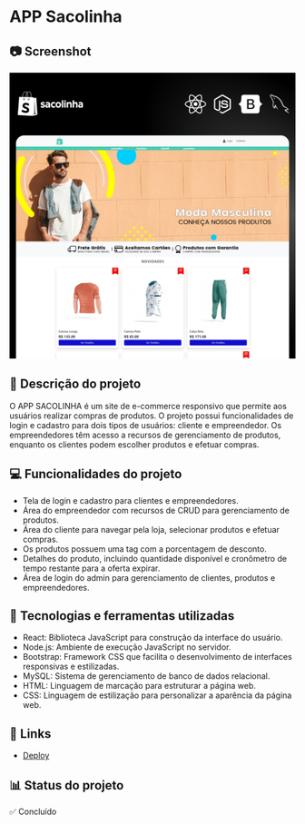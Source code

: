# APP Sacolinha

## 📷 Screenshot
[![Screenshot](https://github.com/di-egoalves/sacolinha-front/blob/di-egoalves/screenshot.jpg?raw=true "Screenshot")](https://github.com/di-egoalves/sacolinha-front/blob/di-egoalves/screenshot.jpg?raw=true "Screenshot")

## 📝 Descrição do projeto
O APP SACOLINHA é um site de e-commerce responsivo que permite aos usuários realizar compras de produtos. O projeto possui funcionalidades de login e cadastro para dois tipos de usuários: cliente e empreendedor. Os empreendedores têm acesso a recursos de gerenciamento de produtos, enquanto os clientes podem escolher produtos e efetuar compras.

## 💻 Funcionalidades do projeto
- Tela de login e cadastro para clientes e empreendedores.
- Área do empreendedor com recursos de CRUD para gerenciamento de produtos.
- Área do cliente para navegar pela loja, selecionar produtos e efetuar compras.
- Os produtos possuem uma tag com a porcentagem de desconto.
- Detalhes do produto, incluindo quantidade disponível e cronômetro de tempo restante para a oferta expirar.
- Área de login do admin para gerenciamento de clientes, produtos e empreendedores.

## 🚀 Tecnologias e ferramentas utilizadas
- React: Biblioteca JavaScript para construção da interface do usuário.
- Node.js: Ambiente de execução JavaScript no servidor.
- Bootstrap: Framework CSS que facilita o desenvolvimento de interfaces responsivas e estilizadas.
- MySQL: Sistema de gerenciamento de banco de dados relacional.
- HTML: Linguagem de marcação para estruturar a página web.
- CSS: Linguagem de estilização para personalizar a aparência da página web.

## 📌 Links 
 - [Deploy](https://appsacolinha.netlify.app/)

## 📊 Status do projeto
✅ Concluído
